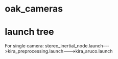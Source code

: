 # oak_cameras
# launch tree
For single camera: stereo_inertial_node.launch--->kira_preprocessing.launch--->kira_aruco.launch

